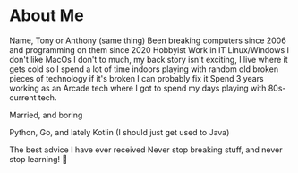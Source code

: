 # About Me

Name, Tony or Anthony (same thing) 
Been breaking computers since 2006 and programming on them since 2020 
Hobbyist
Work in IT
Linux/Windows I don't like MacOs 
I don't to much, my back story isn't exciting, I live where it gets cold so I spend a lot of time indoors playing with random old broken pieces of technology if it's broken I can probably fix it
Spend 3 years working as an Arcade tech where I got to spend my days playing with 80s-current tech.

Married, and boring

Python, Go, and lately Kotlin (I should just get used to Java) 

The best advice I have ever received 
Never stop breaking stuff, and never stop learning! 🚀

